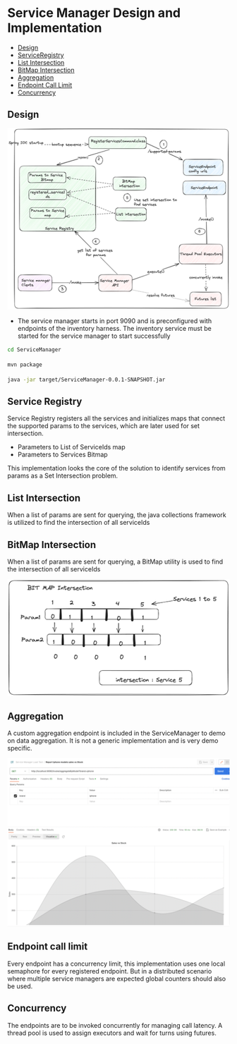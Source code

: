 # Service Manager Design and Implementation

- [Design](#Design)
- [ServiceRegistry](#ServiceRegistry)
- [List Intersection](#ListIntersection)
- [BitMap Intersection](#BitMapIntersection)
- [Aggregation](#Aggregation)
- [Endpoint Call Limit](#EndpointCallLimit)
- [Concurrency](#Concurrency)

## Design
![Design](https://github.com/deepakrkris/samplespring/blob/main/docs/ServiceManager_Internals.png?raw=true)

- The service manager starts in port 9090 and is preconfigured with endpoints of the inventory harness. The inventory service must be started for the service manager to start successfully

```bash
cd ServiceManager

mvn package

java -jar target/ServiceManager-0.0.1-SNAPSHOT.jar
```

## Service Registry
Service Registry registers all the services and initializes maps that connect the supported params to the services, which are later used for 
set intersection.

- Parameters to List of ServiceIds map
- Parameters to Services Bitmap

This implementation looks the core of the solution to identify services from params as a Set Intersection problem.

## List Intersection
When a list of params are sent for querying, the java collections framework is utilized to find the intersection of all serviceIds

## BitMap Intersection
When a list of params are sent for querying, a BitMap utility is used to find the intersection of all serviceIds

![Bitmap](https://github.com/deepakrkris/samplespring/blob/main/docs/ServiceManager_BitMap_Intersection.png?raw=true)

## Aggregation
A custom aggregation endpoint is included in the ServiceManager to demo on data aggregation. It is not a generic implementation
and is very demo specific.

![Aggregation](https://github.com/deepakrkris/samplespring/blob/main/docs/ServiceDataAggregation_Example.png?raw=true)

## Endpoint call limit
Every endpoint has a concurrency limit, this implementation uses one local semaphore for every registered endpoint.
But in a distributed scenario where multiple service managers are expected global counters should also be used.

## Concurrency
The endpoints are to be invoked concurrently for managing call latency. A thread pool is used to assign executors and wait for turns using futures.

